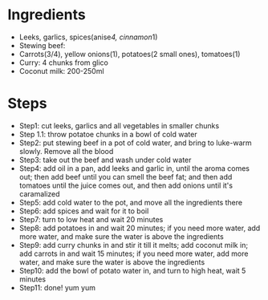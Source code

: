 # Ingredients
- Leeks, garlics, spices(anise*4, cinnamon*1)
- Stewing beef:
- Carrots(3/4), yellow onions(1), potatoes(2 small ones), tomatoes(1)
- Curry: 4 chunks from glico
- Coconut milk: 200-250ml

# Steps
- Step1: cut leeks, garlics and all vegetables in smaller chunks
- Step 1.1: throw potatoe chunks in a bowl of cold water
- Step2: put stewing beef in a pot of cold water, and bring to luke-warm slowly. Remove all the blood
- Step3: take out the beef and wash under cold water
- Step4: add oil in a pan, add leeks and garlic in, until the aroma comes out; then add beef until you can smell the beef fat; and then add tomatoes until the juice comes out, and then add onions until it's caramalized
- Step5: add cold water to the pot, and move all the ingredients there
- Step6: add spices and wait for it to boil
- Step7: turn to low heat and wait 20 minutes
- Step8: add potatoes in and wait 20 minutes; if you need more water, add more water, and make sure the water is above the ingredients
- Step9: add curry chunks in and stir it till it melts; add coconut milk in; add carrots in and wait 15 minutes; if you need more water, add more water, and make sure the water is above the ingredients
- Step10: add the bowl of potato water in, and turn to high heat, wait 5 minutes
- Step11: done! yum yum
